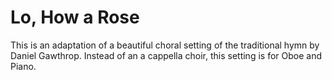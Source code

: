 Lo, How a Rose
============

This is an adaptation of a beautiful choral setting of the traditional hymn by Daniel Gawthrop. Instead of an a cappella choir, this setting is for Oboe and Piano.